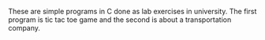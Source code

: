 These are  simple programs in C done as lab exercises in university. The first program is tic tac toe game and the second is about a transportation company.

